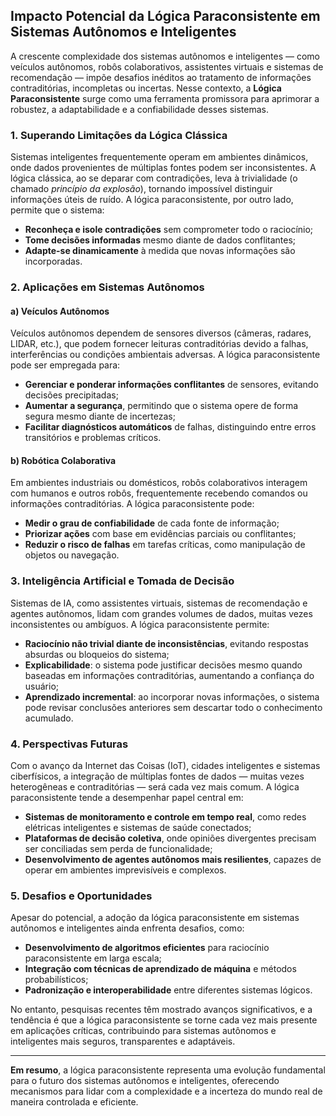 
## Impacto Potencial da Lógica Paraconsistente em Sistemas Autônomos e Inteligentes

A crescente complexidade dos sistemas autônomos e inteligentes — como veículos autônomos, robôs colaborativos, assistentes virtuais e sistemas de recomendação — impõe desafios inéditos ao tratamento de informações contraditórias, incompletas ou incertas. Nesse contexto, a **Lógica Paraconsistente** surge como uma ferramenta promissora para aprimorar a robustez, a adaptabilidade e a confiabilidade desses sistemas.

### 1. Superando Limitações da Lógica Clássica

Sistemas inteligentes frequentemente operam em ambientes dinâmicos, onde dados provenientes de múltiplas fontes podem ser inconsistentes. A lógica clássica, ao se deparar com contradições, leva à trivialidade (o chamado *princípio da explosão*), tornando impossível distinguir informações úteis de ruído. A lógica paraconsistente, por outro lado, permite que o sistema:

- **Reconheça e isole contradições** sem comprometer todo o raciocínio;
- **Tome decisões informadas** mesmo diante de dados conflitantes;
- **Adapte-se dinamicamente** à medida que novas informações são incorporadas.

### 2. Aplicações em Sistemas Autônomos

#### a) Veículos Autônomos

Veículos autônomos dependem de sensores diversos (câmeras, radares, LIDAR, etc.), que podem fornecer leituras contraditórias devido a falhas, interferências ou condições ambientais adversas. A lógica paraconsistente pode ser empregada para:

- **Gerenciar e ponderar informações conflitantes** de sensores, evitando decisões precipitadas;
- **Aumentar a segurança**, permitindo que o sistema opere de forma segura mesmo diante de incertezas;
- **Facilitar diagnósticos automáticos** de falhas, distinguindo entre erros transitórios e problemas críticos.

#### b) Robótica Colaborativa

Em ambientes industriais ou domésticos, robôs colaborativos interagem com humanos e outros robôs, frequentemente recebendo comandos ou informações contraditórias. A lógica paraconsistente pode:

- **Medir o grau de confiabilidade** de cada fonte de informação;
- **Priorizar ações** com base em evidências parciais ou conflitantes;
- **Reduzir o risco de falhas** em tarefas críticas, como manipulação de objetos ou navegação.

### 3. Inteligência Artificial e Tomada de Decisão

Sistemas de IA, como assistentes virtuais, sistemas de recomendação e agentes autônomos, lidam com grandes volumes de dados, muitas vezes inconsistentes ou ambíguos. A lógica paraconsistente permite:

- **Raciocínio não trivial diante de inconsistências**, evitando respostas absurdas ou bloqueios do sistema;
- **Explicabilidade**: o sistema pode justificar decisões mesmo quando baseadas em informações contraditórias, aumentando a confiança do usuário;
- **Aprendizado incremental**: ao incorporar novas informações, o sistema pode revisar conclusões anteriores sem descartar todo o conhecimento acumulado.

### 4. Perspectivas Futuras

Com o avanço da Internet das Coisas (IoT), cidades inteligentes e sistemas ciberfísicos, a integração de múltiplas fontes de dados — muitas vezes heterogêneas e contraditórias — será cada vez mais comum. A lógica paraconsistente tende a desempenhar papel central em:

- **Sistemas de monitoramento e controle em tempo real**, como redes elétricas inteligentes e sistemas de saúde conectados;
- **Plataformas de decisão coletiva**, onde opiniões divergentes precisam ser conciliadas sem perda de funcionalidade;
- **Desenvolvimento de agentes autônomos mais resilientes**, capazes de operar em ambientes imprevisíveis e complexos.

### 5. Desafios e Oportunidades

Apesar do potencial, a adoção da lógica paraconsistente em sistemas autônomos e inteligentes ainda enfrenta desafios, como:

- **Desenvolvimento de algoritmos eficientes** para raciocínio paraconsistente em larga escala;
- **Integração com técnicas de aprendizado de máquina** e métodos probabilísticos;
- **Padronização e interoperabilidade** entre diferentes sistemas lógicos.

No entanto, pesquisas recentes têm mostrado avanços significativos, e a tendência é que a lógica paraconsistente se torne cada vez mais presente em aplicações críticas, contribuindo para sistemas autônomos e inteligentes mais seguros, transparentes e adaptáveis.

---

**Em resumo**, a lógica paraconsistente representa uma evolução fundamental para o futuro dos sistemas autônomos e inteligentes, oferecendo mecanismos para lidar com a complexidade e a incerteza do mundo real de maneira controlada e eficiente.
```
